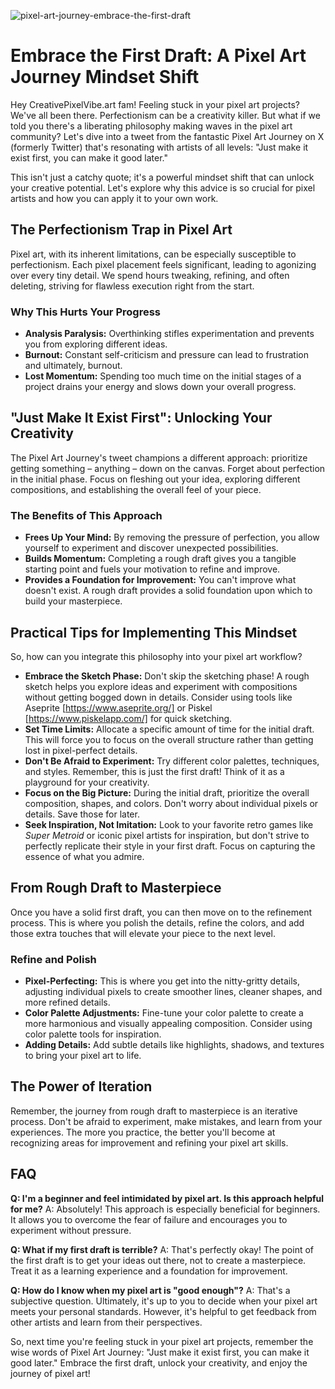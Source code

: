 ![pixel-art-journey-embrace-the-first-draft](https://images.pexels.com/photos/18069362/pexels-photo-18069362.png?auto=compress&cs=tinysrgb&fit=crop&h=627&w=1200)

# Embrace the First Draft: A Pixel Art Journey Mindset Shift

Hey CreativePixelVibe.art fam! Feeling stuck in your pixel art projects? We've all been there. Perfectionism can be a creativity killer. But what if we told you there's a liberating philosophy making waves in the pixel art community? Let's dive into a tweet from the fantastic Pixel Art Journey on X (formerly Twitter) that's resonating with artists of all levels: "Just make it exist first, you can make it good later."

This isn't just a catchy quote; it's a powerful mindset shift that can unlock your creative potential. Let's explore why this advice is so crucial for pixel artists and how you can apply it to your own work.

## The Perfectionism Trap in Pixel Art

Pixel art, with its inherent limitations, can be especially susceptible to perfectionism. Each pixel placement feels significant, leading to agonizing over every tiny detail. We spend hours tweaking, refining, and often deleting, striving for flawless execution right from the start.

### Why This Hurts Your Progress

*   **Analysis Paralysis:** Overthinking stifles experimentation and prevents you from exploring different ideas.
*   **Burnout:** Constant self-criticism and pressure can lead to frustration and ultimately, burnout.
*   **Lost Momentum:** Spending too much time on the initial stages of a project drains your energy and slows down your overall progress.

## "Just Make It Exist First": Unlocking Your Creativity

The Pixel Art Journey's tweet champions a different approach: prioritize getting something – anything – down on the canvas. Forget about perfection in the initial phase. Focus on fleshing out your idea, exploring different compositions, and establishing the overall feel of your piece.

### The Benefits of This Approach

*   **Frees Up Your Mind:** By removing the pressure of perfection, you allow yourself to experiment and discover unexpected possibilities.
*   **Builds Momentum:** Completing a rough draft gives you a tangible starting point and fuels your motivation to refine and improve.
*   **Provides a Foundation for Improvement:** You can't improve what doesn't exist. A rough draft provides a solid foundation upon which to build your masterpiece.

## Practical Tips for Implementing This Mindset

So, how can you integrate this philosophy into your pixel art workflow?

*   **Embrace the Sketch Phase:** Don't skip the sketching phase! A rough sketch helps you explore ideas and experiment with compositions without getting bogged down in details. Consider using tools like Aseprite [https://www.aseprite.org/] or Piskel [https://www.piskelapp.com/] for quick sketching.
*   **Set Time Limits:** Allocate a specific amount of time for the initial draft. This will force you to focus on the overall structure rather than getting lost in pixel-perfect details.
*   **Don't Be Afraid to Experiment:** Try different color palettes, techniques, and styles. Remember, this is just the first draft! Think of it as a playground for your creativity.
*   **Focus on the Big Picture:** During the initial draft, prioritize the overall composition, shapes, and colors. Don't worry about individual pixels or details. Save those for later.
*   **Seek Inspiration, Not Imitation:** Look to your favorite retro games like *Super Metroid* or iconic pixel artists for inspiration, but don't strive to perfectly replicate their style in your first draft. Focus on capturing the essence of what you admire.

## From Rough Draft to Masterpiece

Once you have a solid first draft, you can then move on to the refinement process. This is where you polish the details, refine the colors, and add those extra touches that will elevate your piece to the next level.

### Refine and Polish

*   **Pixel-Perfecting:** This is where you get into the nitty-gritty details, adjusting individual pixels to create smoother lines, cleaner shapes, and more refined details.
*   **Color Palette Adjustments:** Fine-tune your color palette to create a more harmonious and visually appealing composition. Consider using color palette tools for inspiration.
*   **Adding Details:** Add subtle details like highlights, shadows, and textures to bring your pixel art to life.

## The Power of Iteration

Remember, the journey from rough draft to masterpiece is an iterative process. Don't be afraid to experiment, make mistakes, and learn from your experiences. The more you practice, the better you'll become at recognizing areas for improvement and refining your pixel art skills.

## FAQ

**Q: I'm a beginner and feel intimidated by pixel art. Is this approach helpful for me?**
A: Absolutely! This approach is especially beneficial for beginners. It allows you to overcome the fear of failure and encourages you to experiment without pressure.

**Q: What if my first draft is terrible?**
A: That's perfectly okay! The point of the first draft is to get your ideas out there, not to create a masterpiece. Treat it as a learning experience and a foundation for improvement.

**Q: How do I know when my pixel art is "good enough"?**
A: That's a subjective question. Ultimately, it's up to you to decide when your pixel art meets your personal standards. However, it's helpful to get feedback from other artists and learn from their perspectives.

So, next time you're feeling stuck in your pixel art projects, remember the wise words of Pixel Art Journey: "Just make it exist first, you can make it good later." Embrace the first draft, unlock your creativity, and enjoy the journey of pixel art!
